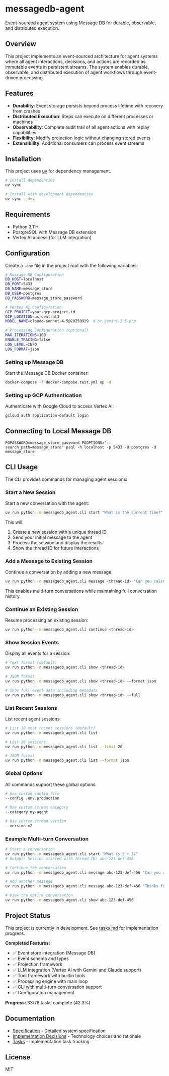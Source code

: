 # messagedb-agent

Event-sourced agent system using Message DB for durable, observable, and distributed execution.

## Overview

This project implements an event-sourced architecture for agent systems where all agent interactions, decisions, and actions are recorded as immutable events in persistent streams. The system enables durable, observable, and distributed execution of agent workflows through event-driven processing.

## Features

- **Durability**: Event storage persists beyond process lifetime with recovery from crashes
- **Distributed Execution**: Steps can execute on different processes or machines
- **Observability**: Complete audit trail of all agent actions with replay capabilities
- **Flexibility**: Modify projection logic without changing stored events
- **Extensibility**: Additional consumers can process event streams

## Installation

This project uses [uv](https://github.com/astral-sh/uv) for dependency management.

```bash
# Install dependencies
uv sync

# Install with development dependencies
uv sync --dev
```

## Requirements

- Python 3.11+
- PostgreSQL with Message DB extension
- Vertex AI access (for LLM integration)

## Configuration

Create a `.env` file in the project root with the following variables:

```bash
# Message DB Configuration
DB_HOST=localhost
DB_PORT=5433
DB_NAME=message_store
DB_USER=postgres
DB_PASSWORD=message_store_password

# Vertex AI Configuration
GCP_PROJECT=your-gcp-project-id
GCP_LOCATION=us-central1
MODEL_NAME=claude-sonnet-4-5@20250929  # or gemini-2.5-pro

# Processing Configuration (optional)
MAX_ITERATIONS=100
ENABLE_TRACING=false
LOG_LEVEL=INFO
LOG_FORMAT=json
```

### Setting up Message DB

Start the Message DB Docker container:

```bash
docker-compose -f docker-compose.test.yml up -d
```

### Setting up GCP Authentication

Authenticate with Google Cloud to access Vertex AI:

```bash
gcloud auth application-default login
```

## Connecting to Local Message DB

```
PGPASSWORD=message_store_password PGOPTIONS="--search_path=message_store" psql -h localhost -p 5433 -U postgres -d message_store
```

## CLI Usage

The CLI provides commands for managing agent sessions:

### Start a New Session

Start a new conversation with the agent:

```bash
uv run python -m messagedb_agent.cli start "What is the current time?"
```

This will:
1. Create a new session with a unique thread ID
2. Send your initial message to the agent
3. Process the session and display the results
4. Show the thread ID for future interactions

### Add a Message to Existing Session

Continue a conversation by adding a new message:

```bash
uv run python -m messagedb_agent.cli message <thread-id> "Can you calculate 42 * 7?"
```

This enables multi-turn conversations while maintaining full conversation history.

### Continue an Existing Session

Resume processing an existing session:

```bash
uv run python -m messagedb_agent.cli continue <thread-id>
```

### Show Session Events

Display all events for a session:

```bash
# Text format (default)
uv run python -m messagedb_agent.cli show <thread-id>

# JSON format
uv run python -m messagedb_agent.cli show <thread-id> --format json

# Show full event data including metadata
uv run python -m messagedb_agent.cli show <thread-id> --full
```

### List Recent Sessions

List recent agent sessions:

```bash
# List 10 most recent sessions (default)
uv run python -m messagedb_agent.cli list

# List 20 sessions
uv run python -m messagedb_agent.cli list --limit 20

# JSON format
uv run python -m messagedb_agent.cli list --format json
```

### Global Options

All commands support these global options:

```bash
# Use custom config file
--config .env.production

# Use custom stream category
--category my-agent

# Use custom stream version
--version v2
```

### Example Multi-turn Conversation

```bash
# Start a conversation
uv run python -m messagedb_agent.cli start "What is 5 + 3?"
# Output: Session started with thread ID: abc-123-def-456

# Continue the conversation
uv run python -m messagedb_agent.cli message abc-123-def-456 "Can you also tell me the time?"

# Add another message
uv run python -m messagedb_agent.cli message abc-123-def-456 "Thanks for your help!"

# View the entire conversation
uv run python -m messagedb_agent.cli show abc-123-def-456
```

## Project Status

This project is currently in development. See [tasks.md](tasks.md) for implementation progress.

**Completed Features:**
- ✅ Event store integration (Message DB)
- ✅ Event schema and types
- ✅ Projection framework
- ✅ LLM integration (Vertex AI with Gemini and Claude support)
- ✅ Tool framework with builtin tools
- ✅ Processing engine with main loop
- ✅ CLI with multi-turn conversation support
- ✅ Configuration management

**Progress:** 33/78 tasks complete (42.3%)

## Documentation

- [Specification](spec.md) - Detailed system specification
- [Implementation Decisions](basic-python.md) - Technology choices and rationale
- [Tasks](tasks.md) - Implementation task tracking

## License

MIT
